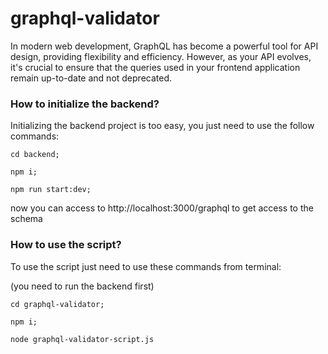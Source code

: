 # graphql-validator
In modern web development, GraphQL has become a powerful tool for API design, providing flexibility and efficiency. However, as your API evolves, it's crucial to ensure that the queries used in your frontend application remain up-to-date and not deprecated. 

### How to initialize the backend?
Initializing the backend project is too easy, you just need to use the follow commands:

```
cd backend;
```
```
npm i;
```
```
npm run start:dev;
```
now you can access to http://localhost:3000/graphql to get access to the schema

### How to use the script? 

To use the script just need to use these commands from terminal:

(you need to run the backend first)

``` 
cd graphql-validator;
```
``` 
npm i;
```
``` 
node graphql-validator-script.js
```
